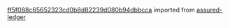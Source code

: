 [ff5f088c65652323cd0b8d82239d080b94dbbcca](https://github.com/insolar/assured-ledger/commit/ff5f088c65652323cd0b8d82239d080b94dbbcca) imported from [assured-ledger](https://github.com/insolar/assured-ledger)
